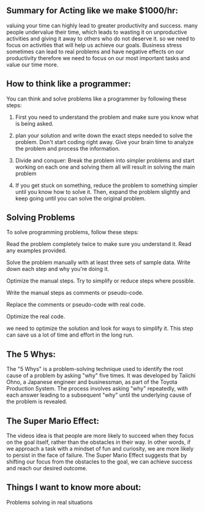 ## Summary for Acting like we make $1000/hr:
 valuing your time can highly lead to greater productivity and success. many people undervalue their time, which leads to wasting it on unproductive activities and giving it away to others who do not deserve it. so we need to focus on activities that will help us achieve our goals. Business stress sometimes can lead to real problems and have negative effects on our productivity therefore we need to focus on our most important tasks and value our time more.

 ## How to think like a programmer:

You can think and solve problems like a programmer by following these steps:

1. First you need to understand the problem and make sure you know what is being asked. 

2. plan your solution and write down the exact steps needed to solve the problem. Don't start coding right away. Give your brain time to analyze the problem and process the information.

3. Divide and conquer: Break the problem into simpler problems and start working on each one and solving them all will result in solving the main problem

4. If you get stuck on something, reduce the problem to something simpler until you know how to solve it. Then, expand the problem slightly and keep going until you can solve the original problem.

## Solving Problems

To solve programming problems, follow these steps:

Read the problem completely twice to make sure you understand it. Read any examples provided.

Solve the problem manually with at least three sets of sample data. Write down each step and why you're doing it.

Optimize the manual steps. Try to simplify or reduce steps where possible.

Write the manual steps as comments or pseudo-code.

Replace the comments or pseudo-code with real code.

Optimize the real code.

we need to optimize the solution and look for ways to simplify it. This step can save us a lot of time and effort in the long run.

## The 5 Whys:

The "5 Whys" is a problem-solving technique used to identify the root cause of a problem by asking "why" five times. It was developed by Taiichi Ohno, a Japanese engineer and businessman, as part of the Toyota Production System. The process involves asking "why" repeatedly, with each answer leading to a subsequent "why" until the underlying cause of the problem is revealed.

## The Super Mario Effect:

The videos idea is that people are more likely to succeed when they focus on the goal itself, rather than the obstacles in their way. In other words, if we approach a task with a mindset of fun and curiosity, we are more likely to persist in the face of failure. The Super Mario Effect suggests that by shifting our focus from the obstacles to the goal, we can achieve success and reach our desired outcome.

## Things I want to know more about:

Problems solving in real situations 